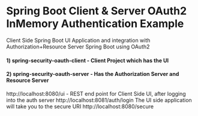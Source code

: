# Spring Boot Client & Server OAuth2 InMemory Authentication Example
Client Side Spring Boot UI Application and integration with Authorization+Resource Server Spring Boot using OAuth2


#### 1) spring-security-oauth-client - Client Project which has the UI
#### 2) spring-security-oauth-server - Has the Authorization Server and Resource Server

http://localhost:8080/ui - REST end point for Client Side UI, after logging into the auth server http://localhost:8081/auth/login The UI side application will take you to the secure URI http://localhost:8080/secure 

